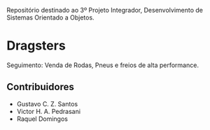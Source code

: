 Repositório destinado ao 3º Projeto Integrador, Desenvolvimento de Sistemas Orientado a Objetos.

# Dragsters
Seguimento: Venda de Rodas, Pneus e freios de alta performance. 

## Contribuidores

- Gustavo C. Z. Santos
- Victor H. A. Pedrasani
- Raquel Domingos